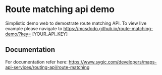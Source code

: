 # Route matching api demo

Simplistic demo web to demostrate route matching API.
To view live example please navigate to https://mcsdodo.github.io/route-matching-demo/?key= [YOUR_API_KEY]

## Documentation
For documentation refer here: https://www.sygic.com/developers/maps-api-services/routing-api/route-matching
